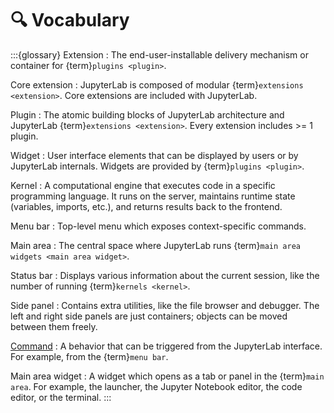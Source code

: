 # 🔍 Vocabulary

:::{glossary}
Extension
: The end-user-installable delivery mechanism or container for {term}`plugins <plugin>`.

Core extension
: JupyterLab is composed of modular {term}`extensions <extension>`.
Core extensions are included with JupyterLab.

Plugin
: The atomic building blocks of JupyterLab architecture and JupyterLab {term}`extensions <extension>`.
Every extension includes >= 1 plugin.

Widget
: User interface elements that can be displayed by users or by JupyterLab internals.
Widgets are provided by {term}`plugins <plugin>`.

Kernel
: A computational engine that executes code in a specific programming language.
It runs on the server, maintains runtime state (variables, imports, etc.), and returns
results back to the frontend.

Menu bar
: Top-level menu which exposes context-specific commands.

Main area
: The central space where JupyterLab runs {term}`main area widgets <main area widget>`.

Status bar
: Displays various information about the current session, like the number of running
{term}`kernels <kernel>`.

Side panel
: Contains extra utilities, like the file browser and debugger.
The left and right side panels are just containers; objects can be moved between them freely.

[Command](https://jupyterlab.readthedocs.io/en/latest/user/commands.html)
: A behavior that can be triggered from the JupyterLab interface.
For example, from the {term}`menu bar`.

Main area widget
: A widget which opens as a tab or panel in the {term}`main area`.
For example, the launcher, the Jupyter Notebook editor, the code editor, or the terminal.
:::
